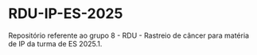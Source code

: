 # RDU-IP-ES-2025
Repositório referente ao grupo 8 - RDU - Rastreio de câncer para matéria de IP da turma de ES 2025.1.

